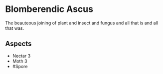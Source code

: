 # Blomberendic Ascus
The beauteous joining of plant and insect and fungus and all that is and all that was.
## Aspects
- Nectar 3
- Moth 3
- #Spore